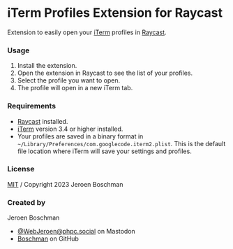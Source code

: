 # iTerm Profiles Extension for Raycast

Extension to easily open your [iTerm](https://iterm2.com/) profiles in [Raycast](https://www.raycast.com/).

### Usage

1. Install the extension.
2. Open the extension in Raycast to see the list of your profiles.
3. Select the profile you want to open.
4. The profile will open in a new iTerm tab.

### Requirements

- [Raycast](https://www.raycast.com/) installed.
- [iTerm](https://iterm2.com/) version 3.4 or higher installed.
- Your profiles are saved in a binary format in `~/Library/Preferences/com.googlecode.iterm2.plist`. This is the default file location where iTerm will save your settings and profiles.

### License
[MIT](https://opensource.org/license/mit/) / Copyright 2023 Jeroen Boschman

### Created by
Jeroen Boschman
- [@WebJeroen@phpc.social](https://phpc.social/@WebJeroen) on Mastodon
- [Boschman](https://github.com/Boschman/) on GitHub
